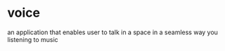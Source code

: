 # voice
an application that enables user to talk in a space in a seamless way you listening to music 
